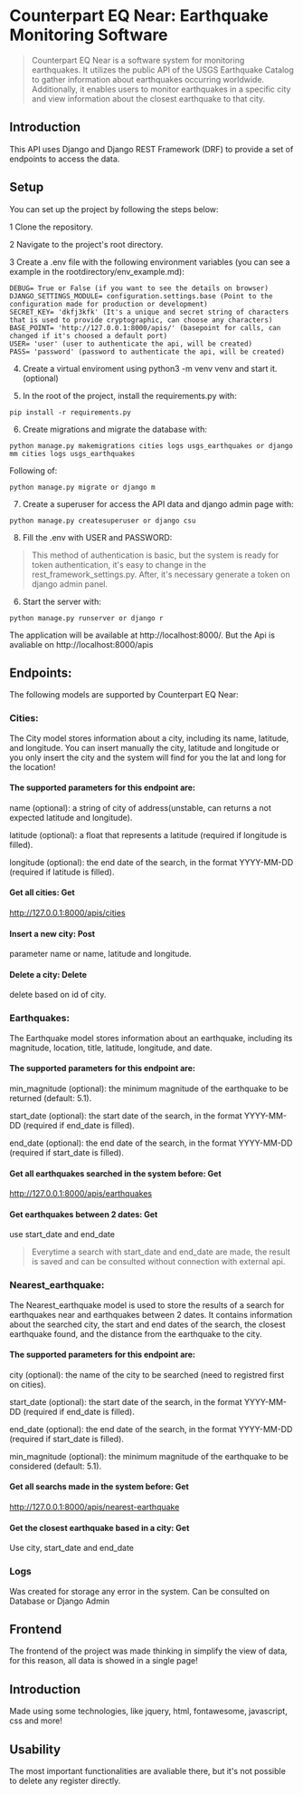 # Counterpart EQ Near: Earthquake Monitoring Software

> Counterpart EQ Near is a software system for monitoring earthquakes. It utilizes the public API of the USGS Earthquake Catalog to gather information about earthquakes occurring worldwide. Additionally, it enables users to monitor earthquakes in a specific city and view information about the closest earthquake to that city.

## Introduction
This API uses Django and Django REST Framework (DRF) to provide a set of endpoints to access the data.

## Setup
You can set up the project by following the steps below:

1 Clone the repository.

2 Navigate to the project's root directory.

3 Create a .env file with the following environment variables (you can see a example in the rootdirectory/env_example.md):

```
DEBUG= True or False (if you want to see the details on browser)
DJANGO_SETTINGS_MODULE= configuration.settings.base (Point to the configuration made for production or development)
SECRET_KEY= 'dkfj3kfk' (It's a unique and secret string of characters that is used to provide cryptographic, can choose any characters)
BASE_POINT= 'http://127.0.0.1:8000/apis/' (basepoint for calls, can changed if it's choosed a default port)
USER= 'user' (user to authenticate the api, will be created)
PASS= 'password' (password to authenticate the api, will be created)
```

4. Create a virtual enviroment using python3 -m venv venv and start it. (optional)

5. In the root of the project, install the requirements.py with:
```
pip install -r requirements.py
```

6. Create migrations and migrate the database with:
```
python manage.py makemigrations cities logs usgs_earthquakes or django mm cities logs usgs_earthquakes
```
Following of:
```
python manage.py migrate or django m
```

7. Create a superuser for access the API data and django admin page with:
```
python manage.py createsuperuser or django csu
```

8. Fill the .env with USER and PASSWORD:
> This method of authentication is basic, but the system is ready for token authentication, it's easy to change in the rest_framework_settings.py. After, it's necessary generate a token on django admin panel.

6. Start the server with:
```
python manage.py runserver or django r
```

The application will be available at http://localhost:8000/. But the Api is avaliable on  http://localhost:8000/apis

## Endpoints:

The following models are supported by Counterpart EQ Near:

### Cities:
The City model stores information about a city, including its name, latitude, and longitude. You can insert manually the city, latitude and longitude or you only insert the city and the system will find for you the lat and long for the location!

#### The supported parameters for this endpoint are:

name (optional): a string of city of address(unstable, can returns a not expected latitude and longitude).

latitude (optional): a float that represents a latitude (required if longitude is filled).

longitude (optional): the end date of the search, in the format YYYY-MM-DD (required if latitude is filled).

#### Get all cities: Get
http://127.0.0.1:8000/apis/cities

#### Insert a new city: Post
parameter name or name, latitude and longitude.

#### Delete a city: Delete
delete based on id of city.


### Earthquakes:
The Earthquake model stores information about an earthquake, including its magnitude, location, title, latitude, longitude, and date.

#### The supported parameters for this endpoint are:

min_magnitude (optional): the minimum magnitude of the earthquake to be returned (default: 5.1).

start_date (optional): the start date of the search, in the format YYYY-MM-DD (required if end_date is filled).

end_date (optional): the end date of the search, in the format YYYY-MM-DD (required if start_date is filled).

#### Get all earthquakes searched in the system before: Get

http://127.0.0.1:8000/apis/earthquakes

#### Get earthquakes between 2 dates: Get

use start_date and end_date

> Everytime a search with start_date and end_date are made, the result is saved and can be consulted without connection with external api.

### Nearest_earthquake:

The Nearest_earthquake model is used to store the results of a search for earthquakes near and earthquakes between 2 dates. It contains information about the searched city, the start and end dates of the search, the closest earthquake found, and the distance from the earthquake to the city.

#### The supported parameters for this endpoint are:

city (optional): the name of the city to be searched (need to registred first on cities).

start_date (optional): the start date of the search, in the format YYYY-MM-DD (required if end_date is filled).

end_date (optional): the end date of the search, in the format YYYY-MM-DD (required if start_date is filled).

min_magnitude (optional): the minimum magnitude of the earthquake to be considered (default: 5.1).

#### Get all searchs made in the system before: Get

http://127.0.0.1:8000/apis/nearest-earthquake

#### Get the closest earthquake based in a city: Get
Use city, start_date and end_date

### Logs
Was created for storage any error in the system. Can be consulted on Database or Django Admin

## Frontend
The frontend of the project was made thinking in simplify the view of data, for this reason, all data is showed in a single page!

## Introduction
Made using some technologies, like jquery, html, fontawesome, javascript, css and more!

## Usability
The most important functionalities are avaliable there, but it's not possible to delete any register directly.
